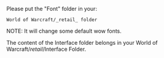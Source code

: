 Please put the "Font" folder in your: 

```World of Warcraft/_retail_ folder```

NOTE: It will change some default wow fonts.

The content of the Interface folder belongs in your World of Warcraft/_retail_/Interface Folder.